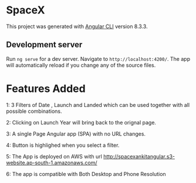 # SpaceX

This project was generated with [Angular CLI](https://github.com/angular/angular-cli) version 8.3.3.

## Development server

Run `ng serve` for a dev server. Navigate to `http://localhost:4200/`. The app will automatically reload if you change any of the source files.

# Features Added

1: 3 Filters of Date , Launch and Landed which can be used together with all possible combinations.

2: Clicking on Launch Year will bring back to the orignal page.

3: A single Page Angular app (SPA) with no URL changes.

4: Button is highlighed when you select a filter.

5: The App is deployed on AWS with url http://spacexankitangular.s3-website.ap-south-1.amazonaws.com/

6: The app is compatible with Both Desktop and Phone Resolution


